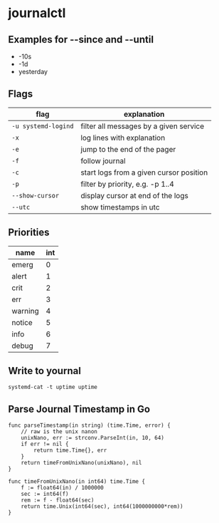 # journalctl

## Examples for --since and --until

* -10s
* -1d
* yesterday

## Flags

flag |explanation
---|---
`-u systemd-logind` | filter all messages by a given service |
`-x` | log lines with explanation |
`-e` | jump to the end of the pager
`-f` | follow journal
`-c` | start logs from a given cursor position
`-p` | filter by priority, e.g. -p 1..4
`--show-cursor` | display cursor at end of the logs
`--utc` | show timestamps in utc

## Priorities

name | int
---|---
emerg | 0
alert | 1
crit | 2
err | 3
warning | 4
notice | 5
info | 6
debug | 7

## Write to yournal

`systemd-cat -t uptime uptime`

## Parse Journal Timestamp in Go

	func parseTimestamp(in string) (time.Time, error) {
		// raw is the unix nanon
		unixNano, err := strconv.ParseInt(in, 10, 64)
		if err != nil {
			return time.Time{}, err
		}
		return timeFromUnixNano(unixNano), nil
	}

	func timeFromUnixNano(in int64) time.Time {
		f := float64(in) / 1000000
		sec := int64(f)
		rem := f - float64(sec)
		return time.Unix(int64(sec), int64(1000000000*rem))
	}
